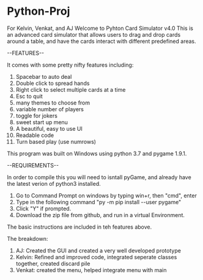 # Python-Proj
For Kelvin, Venkat, and AJ
Welcome to Pyhton Card Simulator v4.0
This is an advanced card simulator that allows users to drag and drop cards around a table, and have the cards interact with different predefined areas.

--FEATURES--

It comes with some pretty nifty features including:
1. Spacebar to auto deal
2. Double click to spread hands
3. Right click to select multiple cards at a time
4. Esc to quit
5. many themes to choose from
6. variable number of players
7. toggle for jokers
8. sweet start up menu
9. A beautiful, easy to use UI
10. Readable code
11. Turn based play (use numrows)

This program was built on Windows using python 3.7 and pygame 1.9.1.

--REQUIREMENTS--

In order to compile this you will need to isntall pyGame, and already have the latest verion of python3 installed.

1. Go to Command Prompt on windows by typing win+r, then "cmd", enter
2. Type in the following command "py -m pip install --user pygame"
3. Click "Y" if prompted.
4. Download the zip file from github, and run in a virtual Environment.
   
The basic instructions are included in teh features above.

The breakdown:
1. AJ: Created the GUI and created a very well developed prototype
2. Kelvin: Refined and improved code, integrated seperate classes together, created discard pile
3. Venkat: created the menu, helped integrate menu with main



